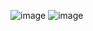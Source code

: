 ![image](https://user-images.githubusercontent.com/68372094/158768008-513ba4e2-b7aa-4323-b5fc-aa1018803a64.png)
![image](https://user-images.githubusercontent.com/68372094/158766572-8b5cb629-787d-47c7-a7ec-0405d8be8ca8.png)
